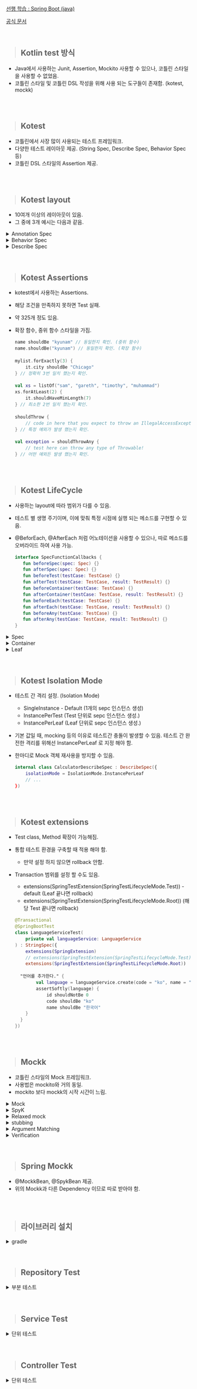[선행 학습 : Spring Boot (java)](https://github.com/away0419/Study-2023/tree/main/%5B23.11%5DTDD/springBoot)

[공식 문서](https://kotest.io/docs/quickstart/)

<br/>

> ## Kotlin test 방식
- Java에서 사용하는 Junit, Assertion, Mockito 사용할 수 있으나, 코틀린 스타일을 사용할 수 없었음.
- 코틀린 스타일 및 코틀린 DSL 작성을 위해 사용 되는 도구들이 존재함. (kotest, mockk)

<br/>
<br/>

> ## Kotest
- 코틀린에서 사장 많이 사용되는 테스트 프레임워크.
- 다양한 테스트 레이아웃 제공. (String Spec, Describe Spec, Behavior Spec 등)
- 코틀린 DSL 스타일의 Assertion 제공.

<br/>
<br/>

> ## Kotest layout
- 10여개 이상의 레이아웃이 있음.
- 그 중에 3개 예시는 다음과 같음.

<details>
    <summary>Annotation Spec</summary>

- 기존 Junit 방식과 가장 유사한 방식.
- Junit에서 Kotest로 마이그레이션이 필요한 경우 사용.
- TDD용 스타일.

    ```kotlin
    internal class CalculatorAnnotationSpec: AnnotationSpec() {
        private val sut = Calculator()
    
        @Test
        fun `1과 2를 더하면 3이 반환된다`() {
            val result = sut.calculate("1 + 2")
    
            result shouldBe 3
        }
    
        @Test
        fun `식을 입력하면, 해당하는 결과값이 반환된다`() {
            calculations.forAll { (expression, answer) ->
                val result = sut.calculate(expression)
    
                result shouldBe answer
            }
        }
    
        @Test
        fun `입력값이 null 이거나 빈 공백 문자일 경우 IllegalArgumentException 예외를 던진다`() {
            blanks.forAll {
                shouldThrow<IllegalArgumentException> {
                    sut.calculate(it)
                }
            }
        }
    
        @Test
        fun `사칙연산 기호 이외에 다른 문자가 연산자로 들어오는 경우 IllegalArgumentException 예외를 던진다 `() {
            invalidInputs.forAll {
                shouldThrow<IllegalArgumentException> {
                    sut.calculate(it)
                }
            }
        }
    
        companion object {
            private val calculations = listOf(
                "1 + 3 * 5" to 20.0,
                "2 - 8 / 3 - 3" to -5.0,
                "1 + 2 + 3 + 4 + 5" to 15.0
            )
            private val blanks = listOf("", " ", "      ")
            private val invalidInputs = listOf("1 & 2", "1 + 5 % 1")
        }
    }
    ```
</details>

<details>
    <summary>Behavior Spec</summary>

- Given, When, Then 패턴으로 작성하는 방법.
- 테스트 결과에 Given, When, Then이 표시됨.
- BDD용 스타일.

    ```kotlin
    internal class CalculatorBehaviorSpec : BehaviorSpec({
        val sut = Calculator()
    
        given("calculate") {
            val expression = "1 + 2"
            `when`("1과 2를 더하면") {
                val result = sut.calculate(expression)
                then("3이 반환된다") {
                    result shouldBe 3
                }
            }
    
            `when`("수식을 입력하면") {
                then("해당하는 결과값이 반환된다") {
                    calculations.forAll { (expression, answer) ->
                        val result = sut.calculate(expression)
    
                        result shouldBe answer
                    }
                }
            }
    
            `when`("입력값이 null이거나 빈 값인 경우") {
                then("IllegalArgumentException 예외를 던진다") {
                    blanks.forAll {
                        shouldThrow<IllegalArgumentException> {
                            sut.calculate(it)
                        }
                    }
                }
            }
    
            `when`("사칙연산 기호 이외에 다른 연산자가 들어오는 경우") {
                then("IllegalArgumentException 예외를 던진다") {
                    invalidInputs.forAll {
                        shouldThrow<IllegalArgumentException> {
                            sut.calculate(it)
                        }
                    }
                }
            }
        }
    }) {
        companion object {
            private val calculations = listOf(
                "1 + 3 * 5" to 20.0,
                "2 - 8 / 3 - 3" to -5.0,
                "1 + 2 + 3 + 4 + 5" to 15.0
            )
            private val blanks = listOf("", " ", "      ")
            private val invalidInputs = listOf("1 & 2", "1 + 5 % 1")
        }
    }
    ```
</details>

<details>
    <summary>Describe Spec</summary>

- Describe, Context, It 패턴.
- BDD용 스타일.

    ```kotlin
    internal class CalculatorDescribeSpec : DescribeSpec({
        val sut = Calculator()
    
        describe("calculate") {
            context("식이 주어지면") {
                it("해당 식에 대한 결과값이 반환된다") {
                    calculations.forAll { (expression, data) ->
                        val result = sut.calculate(expression)
    
                        result shouldBe data
                    }
                }
            }
    
            context("0으로 나누는 경우") {
                it("Infinity를 반환한다") {
                    val result = sut.calculate("1 / 0")
    
                    result shouldBe Double.POSITIVE_INFINITY
                }
            }
    
            context("입력값이 null이거나 공백인 경우") {
                it("IllegalArgumentException 예외를 던진다") {
                    blanks.forAll {
                        shouldThrow<IllegalArgumentException> {
                            sut.calculate(it)
                        }
                    }
                }
            }
    
            context("사칙연산 기호 이외에 다른 문자가 연산자로 들어오는 경우") {
                it("IllegalArgumentException 예외를 던진다") {
                    invalidInputs.forAll {
                        shouldThrow<IllegalArgumentException> {
                            sut.calculate(it)
                        }
                    }
                }
            }
        }
    }) {
        companion object {
            val calculations = listOf(
                "1 + 3 * 5" to 20.0,
                "2 - 8 / 3 - 3" to -5.0,
                "1 + 2 + 3 + 4 + 5" to 15.0
            )
            val blanks = listOf("", " ", "      ")
            val invalidInputs = listOf("1 & 2", "1 + 5 % 1")
        }
    }
    ```
</details>

<br/>
<br/>

> ## Kotest Assertions

- kotest에서 사용하는 Assertions.
- 해당 조건을 만족하지 못하면 Test 실패.
- 약 325개 정도 있음.
- 확장 함수, 중위 함수 스타일을 가짐.

    ```kotlin
    name shouldBe "kyunam" // 동일한지 확인. (중위 함수)
    name.shouldBe("kyunam") // 동일한지 확인. (확장 함수)
    
    mylist.forExactly(3) {
        it.city shouldBe "Chicago"
    } // 정확히 3번 일치 했는지 확인.
    
    val xs = listOf("sam", "gareth", "timothy", "muhammad")
    xs.forAtLeast(2) {
        it.shouldHaveMinLength(7)
    } // 최소한 2번 일치 했는지 확인.
    
    shouldThrow {
        // code in here that you expect to throw an IllegalAccessException
    } // 특정 예외가 발생 했는지 확인.
    
    val exception = shouldThrowAny {
        // test here can throw any type of Throwable!
    } // 어떤 예외든 발생 했는지 확인.
    
    ```

<br/>
<br/>

> ## Kotest LifeCycle

- 사용하는 layout에 따라 범위가 다를 수 있음.
- 테스트 별 생명 주기이며, 이에 맞춰 특정 시점에 실행 되는 메소드를 구현할 수 있음.
- @BeforEach, @AfterEach 처럼 어노테이션을 사용할 수 있으나, 따로 메소드를 오버라이드 하여 사용 가능.

  ```kotlin
  interface SpecFunctionCallbacks {
     fun beforeSpec(spec: Spec) {}
     fun afterSpec(spec: Spec) {}
     fun beforeTest(testCase: TestCase) {}
     fun afterTest(testCase: TestCase, result: TestResult) {}
     fun beforeContainer(testCase: TestCase) {}
     fun afterContainer(testCase: TestCase, result: TestResult) {}
     fun beforeEach(testCase: TestCase) {}
     fun afterEach(testCase: TestCase, result: TestResult) {}
     fun beforeAny(testCase: TestCase) {}
     fun afterAny(testCase: TestCase, result: TestResult) {}
  }
  ```
<details>
  <summary>Spec</summary>

- 테스트 영역 전체가 spec.

![img.png](image/img.png)

</details>

<details>
  <summary>Container</summary>

- 하나의 given을 영역.

![img_1.png](image/img_1.png)

</details>

<details>
  <summary>Leaf</summary>

- 테스트 영역 전체가 spec.

![img_2.png](image/img_2.png)

</details>

<br/>
<br/>

> ## Kotest Isolation Mode

- 테스트 간 격리 설정. (Isolation Mode)
  - SingleInstance - Default (1개의 sepc 인스턴스 생성)
  - InstancePerTest (Test 단위로 sepc 인스턴스 생성.) 
  - InstancePerLeaf (Leaf 단위로 sepc 인스턴스 생성.)
- 기본 값일 때, mocking 등의 이유로 테스트간 충돌이 발생할 수 있음. 테스트 간 완전한 격리를 위해선 InstancePerLeaf 로 지정 해야 함.
- 한마디로 Mock 객체 재사용을 방지할 수 있음. 

    ```kotlin
    internal class CalculatorDescribeSpec : DescribeSpec({
        isolationMode = IsolationMode.InstancePerLeaf
        // ...
    })
    ```

<br/>  
<br/>  

> ## Kotest extensions

- Test class, Method 확장이 가능해짐.
- 통합 테스트 환경을 구축할 때 적용 해야 함.
  - 만약 설정 하지 않으면 rollback 안함.
- Transaction 범위를 설정 할 수도 있음.
  - extensions(SpringTestExtension(SpringTestLifecycleMode.Test)) - default (Leaf 끝나면 rollback)
  - extensions(SpringTestExtension(SpringTestLifecycleMode.Root)) (해당 Test 끝나면 rollback)

  ```kotlin
  @Transactional
  @SpringBootTest
  class LanguageServiceTest(
      private val languageService: LanguageService
  ) : StringSpec({
      extensions(SpringExtension)
      // extensions(SpringTestExtension(SpringTestLifecycleMode.Test)) 설정 추가 안해도 extensions(SpringExtension) 설정 했다면 기본적으로 설정이 됨. 
      extensions(SpringTestExtension(SpringTestLifecycleMode.Root))
  
    "언어를 추가한다." {
          val language = languageService.create(code = "ko", name = "한국어")
          assertSoftly(language) {
              id shouldNotBe 0
              code shouldBe "ko"
              name shouldBe "한국어"
      }
    } 
  })
  ```

<br/>
<br/>

> ## Mockk
- 코틀린 스타일의 Mock 프레임워크.
- 사용법은 mockito와 거의 동일.
- mockito 보다 mockk의 시작 시간이 느림.

<details>
    <summary>Mock</summary>

- mockito와 유사.

    ```kotlin
    @Mockk
    val permissionRepository : PermissionRepository
    
    // 또는
    
    val permissionRepository = mockk<PermissionRepository>()
    ```

</details>

<details>
    <summary>SpyK</summary>

- mockito와 유사.

    ```kotlin
    @SpyK
    val car : Car
    
    // 또는
    
    val car = spyk(Car()) // or spyk<Car>() to call default constructor
    ```

</details>

<details>
    <summary>Relaxed mock</summary>

- stubbing 하지 않은 상태에서 mock이 호출 되더라도 예외가 발생하지 않도록 설정하는 옵션.

    ```kotlin
    val car = mockk<PermissionRepository>(relaxed = true)
    ```
</details>

<details>
    <summary>stubbing</summary>

- 가짜 객체 stubbing 하는 방식.

    ```kotlin
    // answers
    every { permissionRepository.save(permission) } answers { permission }
    
    // throws 
    every { permissionRepository.findByIdOrNull(id) } throws EntityNotFoundException()
    
    // just Runs 
    every { permissionRepository.delete(id) } just Runs
    
    // returnsMany 
    every { permissionRepository.save(permission) } returnsMany listOf(firstPermission, secondPermission)
    
    // returns 
    every { permissionRepository.save(permission) } returns permission
    every { permissionRepository.save(permission) } returns firstPermission andThen secondPermission
    ```

</details>

<details>
    <summary>Argument Matching</summary>

- Argument 값에 맞을 경우만 stubbing

    ```kotlin
    every { permissionRepository.save(any()) } retunrs permission // 어떤 객체가 오던 반환.
    every { memberRepository.findMemberById(ofType(UUID::class)) } returns response // UUID 객체만 반환.
    
    every { obj.manyMany(5, 6, *varargAll { it == 7 }) } returns 3 // 5, 6, 7, 7, 7 ... 일때만 반환.
    //println(obj.manyMany(5, 6, 7)) // 3
    //println(obj.manyMany(5, 6, 7, 7)) // 3
    //println(obj.manyMany(5, 6, 7, 7, 7)) // 3
    
    every { obj.manyMany(5, 6, *varargAny { nArgs > 5 }, 7) } returns 5 
    //println(obj.manyMany(5, 6, 4, 5, 6, 7)) // 5
    //println(obj.manyMany(5, 6, 4, 5, 6, 7, 7)) // 5
    ```
</details>

<details>
    <summary>Verification</summary>

- 메소드가 호출 되었는지 검증할 때 사용.
- 해당 조건을 만족하지 못하면 Test 실패.

```kotlin
verify(atLeast = 3) { car.accelerate(allAny()) } // car.accelerate() 최소 3번 이상 호출 되었는지 확인.
verify(atMost  = 2) { car.accelerate(fromSpeed = 10, toSpeed = or(20, 30)) } // 최대 2번까지 호출 되었는지 확인. (매개변수 fromSpeed = 10 이고 toSpeed = 10 또는 20 인 경우만 해당) 
verify(exactly = 1) { car.accelerate(fromSpeed = 10, toSpeed = 20) } // 정확히 1번 호출 되었는지 확인.
verify(exactly = 0) { car.accelerate(fromSpeed = 30, toSpeed = 10) } // 전혀 호출되지 않았는지 확인.

verifyAll {
    obj.sum(1, 3)
    obj.sum(1, 2)
    obj.sum(2, 2)
} // 해당 매개변수를 가진 메소드들 모두 호출 되었는지 확인.

verifySequence {
    obj.sum(1, 2)
    obj.sum(1, 3)
    obj.sum(2, 2)
}// 순서에 맞게 호출 되었는지 확인.
```

</details>

<br/>
<br/>

> ## Spring Mockk

- @MockkBean, @SpykBean 제공.
- 위의 Mockk과 다른 Dependency 이므로 따로 받아야 함.

<br/>
<br/>


> ## 라이브러리 설치

<details>
  <summary>gradle</summary>

```gradle
testImplementation("io.kotest:kotest-runner-junit5:5.8.0") // kotest
testImplementation("io.kotest:kotest-assertions-core:5.8.0") // kotest
testImplementation("io.kotest:kotest-property:5.8.0") // kotest
implementation("io.kotest.extensions:kotest-extensions-spring:1.1.3") // kotest spring
testImplementation("io.mockk:mockk:1.12.0") // mockk
testImplementation("com.ninja-squad:springmockk:3.0.1") // mockk spring
```
</details>

<br/>
<br/>

> ## Repository Test

<details>
  <summary>부분 테스트</summary>

- db 연결 후 테스트 진행.
- 테스트용 설정 파일을 불러옴.
- 부분 테스트이므로 extensions 설정을 해줘야 함.

  ```kotlin
  package com.example.kotlin.domain.member.repository
  
  import com.example.kotlin.domain.member.Member
  import io.kotest.core.spec.style.DescribeSpec
  import io.kotest.extensions.spring.SpringExtension
  import io.kotest.matchers.nulls.shouldBeNull
  import io.kotest.matchers.shouldBe
  import org.springframework.beans.factory.annotation.Autowired
  import org.springframework.boot.test.autoconfigure.orm.jpa.DataJpaTest
  import java.util.*
  
  @DataJpaTest(properties = ["spring.config.location=classpath:application-test.yaml"]) // test 용 설정 파일 불러오기
  // @TestPropertySource(properties = ["spring.config.location=classpath:application-test.yaml"])
  // @TestPropertySource("classpath:application-test.properties") properties 일 경우
  internal class MemberRepositoryTest(
      @Autowired
      private val memberRepository: MemberRepository
  ) : DescribeSpec({
  
      extensions(SpringExtension)
  
      describe("MemberRepository") {
          context("회원 가입 시 옳바른 형식을 보낸 경우") {
              it("성공") {
                  val member = Member(name = "홍길동", email = "hong@gmail.com")
                  val response = memberRepository.save(member)
  
                  member.email shouldBe response.email
                  member.name shouldBe response.name
              }
          }
  
          context("회원 ID로 조회할 때") {
              it("찾지 못한 경우 null을 반환한다.") {
                  val response = memberRepository.findMemberById(UUID.randomUUID())
  
                  response.shouldBeNull()
              }
  
              it("찾은 경우 member 반환한다."){
                  val request = UUID.fromString("4a9e5e6b-0b68-4eaa-9e38-53590a0332d4")
                  val response = Member(UUID.fromString("4a9e5e6b-0b68-4eaa-9e38-53590a0332d4"), "홍길동", "hong@gmail.com")
  
                  val result = memberRepository.findMemberById(request)
  
                  result?.run {
                      id shouldBe response.id
                      name shouldBe response.name
                      email shouldBe response.email
                  }
              }
          }
      }
  })
  ```

</details>

<br/>
<br/>

> ## Service Test

<details>
  <summary>단위 테스트</summary>

- 테스트 설정 파일 불러옴.
- 가짜 객체의 경우 동일한 context 안에서 설정이 공유 됨을 유의할 것.

  ```kotlin
  package com.example.kotlin.domain.member.service
  
  import com.example.kotlin.domain.member.Member
  import com.example.kotlin.domain.member.MemberDTO
  import com.example.kotlin.domain.member.repository.MemberRepository
  import io.kotest.core.spec.style.DescribeSpec
  import io.kotest.matchers.nulls.shouldBeNull
  import io.kotest.matchers.shouldBe
  import io.mockk.every
  import io.mockk.spyk
  import org.springframework.test.context.TestPropertySource
  import java.util.*
  
  @TestPropertySource(properties = ["spring.config.location=classpath:application-test.yaml"])
  internal class MemberServiceTest: DescribeSpec({
      val memberRepository = spyk<MemberRepository>()
      val memberService = MemberService(memberRepository)
  
      context("회원 가입"){
          it("성공"){
              val request = MemberDTO(email = "hong.gmail@com", name = "홍길동")
              val response = Member(email = "hong.gmail@com", name = "홍길동")
  
              every { memberRepository.save(ofType(Member::class)) } returns response
              val result = memberService.save(request)
  
              result.name shouldBe response.name
              result.email shouldBe response.email
          }
      }
  
      context("회원 찾기"){
          it("없다면 null 반환"){
              val request = UUID.randomUUID()
  
              val result = memberService.findById(request)
  
              result?.shouldBeNull()
          }
          // DB에 연결하지 않았음에도 통과하는 이유는 다음과 같다.
          // spyk 이므로 실제 기능을 가져온다. 이때, 실제 기능은 DB가 연결 되어 있어야만 동작한다.
          // DB가 연결 되지 않은 현재, 실제 기능이 없는 null이 되어버린다.
          // 즉, stubbing 하지 않고 memberService.findByid()를 한다면 memberRepository 가 null이므로 null을 반환한다.
          // 현재는 service 자체만 확인하면 되기 때문에 굳이 db를 연결할 필요없다. 어차피 순서상 repository test를 먼저하기 때문이다.
  
          it("멤버가 있다면 찾은 멤버 반환"){
              val request = UUID.fromString("4a9e5e6b-0b68-4eaa-9e38-53590a0332d4")
              val response = Member(UUID.fromString("4a9e5e6b-0b68-4eaa-9e38-53590a0332d4"), "홍길동", "hong@gmail.com")
  
              every { memberRepository.findMemberById(ofType(UUID::class)) } returns response
              val result = memberService.findById(request)
  
              result?.run {
                  id shouldBe response.id
                  name shouldBe response.name
                  email shouldBe response.email
              }
          } // 동일한 context 안에서 spyk<>()가 공유 되므로, 아래에 있는 다른 it도  stubbing 적용 됨을 주의 하자.
  
      }
  })
  ```
</details>

<br/>
<br/>


> ## Controller Test

<details>
  <summary>단위 테스트</summary>

- 통합 테스트 이므로 extensions 설정 해줄 것.

  ```kotlin
  package com.example.kotlin.domain.member.controller
  
  import com.example.kotlin.domain.member.Member
  import com.example.kotlin.domain.member.MemberDTO
  import com.example.kotlin.domain.member.service.MemberService
  import com.fasterxml.jackson.databind.ObjectMapper
  import io.kotest.core.spec.style.DescribeSpec
  import io.kotest.extensions.spring.SpringExtension
  import io.mockk.every
  import io.mockk.mockk
  import org.springframework.http.MediaType
  import org.springframework.test.web.servlet.MockMvc
  import org.springframework.test.web.servlet.get
  import org.springframework.test.web.servlet.post
  import org.springframework.test.web.servlet.setup.MockMvcBuilders
  import java.util.*
  
  internal class MemberControllerTest : DescribeSpec({
      val memberService = mockk<MemberService>()
      val memberController = MemberController(memberService)
      val mockMvc: MockMvc = MockMvcBuilders.standaloneSetup(memberController).build()
  
      extensions(SpringExtension)
      
      describe("MemberControllerTest") {
          context("회원 가입 요청") {
              it("email, name 주어진 경우") {
                  // Given
                  val request = MemberDTO(email = "hong.gmail@com", name = "홍길동")
                  val response = Member(UUID.fromString("4a9e5e6b-0b68-4eaa-9e38-53590a0332d4"), "홍길동", "hong@gmail.com")
  
                  every { memberService.save(ofType(MemberDTO::class)) } returns response
  
                  // When
                  val result = mockMvc.post("/save") {
                      contentType = MediaType.APPLICATION_JSON
                      content = ObjectMapper().writeValueAsString(request)
                  }
  
                  // Then
                  result.andExpect {
                      status { isOk() }
                      jsonPath("id") { exists() }
                      jsonPath("name") { exists() }
                      jsonPath("email") { exists() }
                  }
              }
          }
  
          context("회원 조회") {
              it("찾는 유저가 없는 경우") {
  
                  // Given
                  val request = "4a9e5e6b-0b68-4eaa-9e38-53590a0332d4"
  
                  every { memberService.findById(ofType(UUID::class)) } returns null
  
                  // When
                  val result = mockMvc.get("/find/$request") {
                      contentType = MediaType.APPLICATION_JSON
                  }
  
                  // Then
                  result.andExpect {
                      status { isOk() }
                  }
              }
  
              it("찾는 유저가 있는 경우") {
  
                  // Given
                  val request = "4a9e5e6b-0b68-4eaa-9e38-53590a0332d4"
                  val response = Member(UUID.fromString("4a9e5e6b-0b68-4eaa-9e38-53590a0332d4"), "홍길동", "hong@gmail.com")
  
                  every { memberService.findById(ofType(UUID::class)) } returns response
  
                  // When
                  val result = mockMvc.get("/find/$request") {
                      contentType = MediaType.APPLICATION_JSON
                  }
  
                  // Then
                  result.andExpect {
                      status { isOk() }
                      jsonPath("id") { exists() }
                      jsonPath("name") { exists() }
                      jsonPath("email") { exists() }
                  }
              }
          }
      }
  })
  ```

</details>